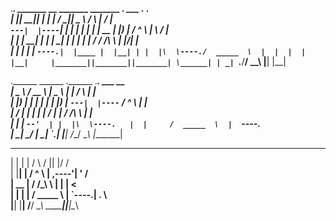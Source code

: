 .___________. _______  __       _______   _______ .______          ___      .___  ___.   
|           ||   ____||  |     |   ____| /  _____||   _  \        /   \     |   \/   |   
`---|  |----`|  |__   |  |     |  |__   |  |  __  |  |_)  |      /  ^  \    |  \  /  |   
    |  |     |   __|  |  |     |   __|  |  | |_ | |      /      /  /_\  \   |  |\/|  |   
    |  |     |  |____ |  `----.|  |____ |  |__| | |  |\  \----./  _____  \  |  |  |  |   
    |__|     |_______||_______||_______| \______| | _| `._____/__/     \__\ |__|  |__|   
                                                                                         
.______     ______   .______     .___________.    ___       __                           
|   _  \   /  __  \  |   _  \    |           |   /   \     |  |                          
|  |_)  | |  |  |  | |  |_)  |   `---|  |----`  /  ^  \    |  |                          
|   ___/  |  |  |  | |      /        |  |      /  /_\  \   |  |                          
|  |      |  `--'  | |  |\  \----.   |  |     /  _____  \  |  `----.                     
| _|       \______/  | _| `._____|   |__|    /__/     \__\ |_______|                     
                                                                                         
 __    __       ___       ______  __  ___                                                
|  |  |  |     /   \     /      ||  |/  /                                                
|  |__|  |    /  ^  \   |  ,----'|  '  /                                                 
|   __   |   /  /_\  \  |  |     |    <                                                  
|  |  |  |  /  _____  \ |  `----.|  .  \                                                 
|__|  |__| /__/     \__\ \______||__|\__\                                                
                                                                                         
